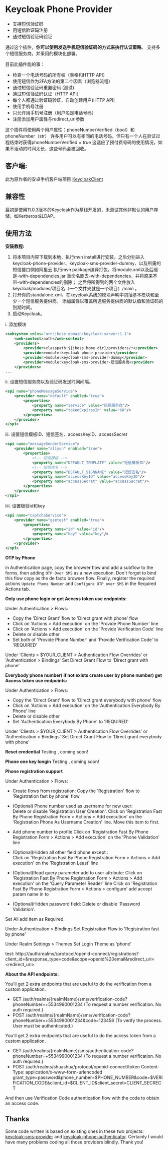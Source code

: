 # Keycloak Phone Provider

+ 支持短信验证码
+ 用短信验证码注册
+ 通过短信验证码验证


通过这个插件，**你可以使用发送手机短信验证码的方式来执行认证策略**。
支持多个短信服务商，并采用的模块化部署。

目前此插件能的事：
+ 检查一个电话号码的所有权（表格和HTTP API）
+ 使用短信作为2FA方法的第二个因素（浏览器流程）
+ 通过短信验证码重置密码 (测试)
+ 通过短信验证码认证（HTTP API）
+ 每个人都通过验证码验证，自动创建用户(HTTP API)
+ 使用手机号注册
+ 只允许用手机号注册（用户名是电话号码）
+ 注册添加用户属性与redirect_uri参数

这个插件将使用两个用户属性：phoneNumberVerified（bool）和phoneNumber（str）
许多用户可以有相同的电话号码，但只有一个人在验证过程结束时获得phoneNumberVerified = true
这适应了预付费号码的使用情况，如果不活动的时间太长，这些号码会被回收。

## 客户端:

此为原作者的安卓手机客户端项目 [KeycloakClient](https://github.com/cooper-lyt/KeycloakClient) 

## 兼容性

最初是使用11.0.3版本的Keycloak作为基线开发的，未测试其他非默认的用户存储，如Kerberos或LDAP。

## 使用方法

**安装教程:**
 
  1. 将本项目内容下载到本地，执行mvn install进行安装，之后分别进入
     keycloak-phone-provider、keycloak-sms-provider-dummy、以及所需的短信接口例如阿里云
     执行mvn package编译打包，将module.xml以及后缀是-with-dependencies.jar
     重命名删去-with-dependencies，并将原来不带-with-dependencies的删除；
    之后将所得到的两个文件放入keycloak/modules/项目名（一个文件夹就是一个项目）/main 。
  2. 打开你的standalone.xml，在keycloak系统的模块声明中包括基本模块和至少一个短信服务提供商。
     添加属性以覆盖所选服务提供商的默认值和验证码的到期时间。
  3. 启动Keycloak。

i. 添加模块
```xml
<subsystem xmlns="urn:jboss:domain:keycloak-server:1.1">
    <web-context>auth</web-context>
    <providers>
        <provider>classpath:${jboss.home.dir}/providers/*</provider>
        <provider>module:keycloak-phone-provider</provider>
        <provider>module:keycloak-sms-provider-dummy</provider>
        <provider>module:keycloak-sms-provider-短信服务商</provider>
    </providers>
...
```
ii. 设置短信服务商以及验证码发送时间间隔。
```xml
<spi name="phoneMessageService">
    <provider name="default" enabled="true">
        <properties>
            <property name="service" value="短信服务商"/>
            <property name="tokenExpiresIn" value="60"/>
        </properties>
    </provider>
</spi>
```
iii. 设置短信模板ID、短信签名、accessKeyID、accessSecret
```xml
<spi name="messageSenderService">
    <provider name="aliyun" enabled="true">
        <properties>
            <!-- 短信模板 -->
            <property name="DEFAULT_TEMPLATE" value="短信模板ID"/>
            <!-- 短信签名 -->
            <property name="DEFAULT_SIGNNAME" value="短信签名"/>
            <property name="accessKeyID" value="accessKeyID"/>
            <property name="accessSecret" value="accessSecret"/>
        </properties>
    </provider>
</spi>
```
iiii. 设置极验id和key
```xml
<spi name="captchaService">
    <provider name="geetest" enabled="true">
        <properties>
            <property name="id" value="id"/>
            <property name="key" value="key"/>
        </properties>
    </provider>
</spi>
```
**OTP by Phone**

  in Authentication page, copy the browser flow and add a subflow to the forms, then adding `OTP Over SMS` as a
  new execution. Don't forget to bind this flow copy as the de facto browser flow.
  Finally, register the required actions `Update Phone Number` and `Configure OTP over SMS` in the Required Actions tab.


**Only use phone login or get Access token use endpoints:**

Under Authentication > Flows:
 + Copy the 'Direct Grant' flow to 'Direct grant with phone' flow
 + Click on 'Actions > Add execution' on the 'Provide Phone Number' line
 + Click on 'Actions > Add execution' on the 'Provide Verification Code' line
 + Delete or disable other
 + Set both of 'Provide Phone Number' and 'Provide Verification Code' to 'REQUIRED'

Under 'Clients > $YOUR_CLIENT > Authentication Flow Overrides' or 'Authentication > Bindings' 
Set Direct Grant Flow to 'Direct grant with phone' 

**Everybody phone number( if not exists create user by phone number) get Access token use endpoints:**

Under Authentication > Flows:
 + Copy the 'Direct Grant' flow to 'Direct grant everybody with phone' flow
 + Click on 'Actions > Add execution' on the 'Authentication Everybody By Phone' line
 + Delete or disable other
 + Set 'Authentication Everybody By Phone' to 'REQUIRED'

Under 'Clients > $YOUR_CLIENT > Authentication Flow Overrides' or 'Authentication > Bindings' 
Set Direct Grant Flow to 'Direct grant everybody with phone' 

**Reset credential**
 Testing , coming soon!
 
**Phone one key longin**
  Testing , coming soon!

**Phone registration support**

Under Authentication > Flows:
 + Create flows from registration:
    Copy the 'Registration' flow to 'Registration fast by phone' flow.
 
 + (Optional) Phone number used as username for new user:  
    Delete or disable 'Registration User Creation'.
    Click on 'Registration Fast By Phone Registration Form > Actions > Add execution' on the 'Registration Phone As Username Creation' line.
    Move this item to first.
    
 +  Add phone number to profile
    Click on 'Registration Fast By Phone Registration Form > Actions > Add execution' on the 'Phone Validation' line

 + (Optional)Hidden all other field phone except :   
    Click on 'Registration Fast By Phone Registration Form > Actions > Add execution' on the 'Registration Least' line

 + (Optional)Read query parameter add to user attribute:
        Click on 'Registration Fast By Phone Registration Form > Actions > Add execution' on the 'Query Parameter Reader' line
        Click on 'Registration Fast By Phone Registration Form > Actions > configure' add accept param name in to 

 + (Optional)Hidden password field:
    Delete or disable 'Password Validation'.
    
 Set All add item as Required.

Under Authentication > Bindings
Set Registration Flow to 'Registration fast by phone' 

Under Realm Settings > Themes
Set Login Theme as 'phone'

test:
http://<addr>/auth/realms/<realm name>/protocol/openid-connect/registrations?client_id=<client id>&response_type=code&scope=openid%20email&redirect_uri=<redirect_uri>


**About the API endpoints:** 

You'll get 2 extra endpoints that are useful to do the verification from a custom application.

  + GET /auth/realms/{realmName}/sms/verification-code?phoneNumber=+5534990001234 (To request a number verification. No auth required.)
  + POST /auth/realms/{realmName}/sms/verification-code?phoneNumber=+5534990001234&code=123456 (To verify the process. User must be authenticated.)

You'll get 2 extra endpoints that are useful to do the access token from a custom application.
  + GET /auth/realms/{realmName}/sms/authentication-code?phoneNumber=+5534990001234 (To request a number verification. No auth required.)
  + POST /auth/realms/shuashua/protocol/openid-connect/token
    Content-Type: application/x-www-form-urlencoded
    grant_type=password&phone_number=$PHONE_NUMBER&code=$VERIFICATION_CODE&client_id=$CLIENT_ID&client_secret=CLIENT_SECRECT


And then use Verification Code authentication flow with the code to obtain an access code.


## Thanks
Some code written is based on existing ones in these two projects: [keycloak-sms-provider](https://github.com/mths0x5f/keycloak-sms-provider)
and [keycloak-phone-authenticator](https://github.com/FX-HAO/keycloak-phone-authenticator). Certainly I would have many problems
coding all those providers blindly. Thank you!
